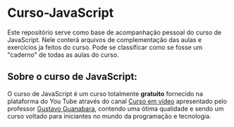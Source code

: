 # Curso-JavaScript
 
Este repositório serve como base de acompanhação pessoal do curso de JavaScript.
Nele conterá arquivos de complementação das aulas e exercícios ja feitos do curso. Pode se classificar como se fosse um "caderno" de todas as aulas do curso.

## Sobre o curso de JavaScript:
O curso de JavaScript é um curso totalmente **gratuito** fornecido na plataforma do You Tube através do canal [Curso em vídeo](https://youtube.com/cursoemvideo) apresentado pelo professor [Gustavo Guanabara](https://github.com/gustavoguanabara), contendo uma ótima qualidade e sendo um curso voltado para iniciantes no mundo da programação e tecnologia.
